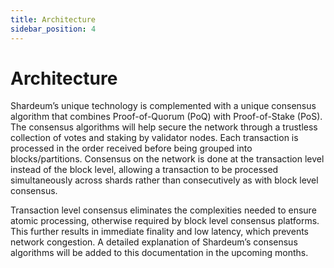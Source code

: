 ```yaml
---
title: Architecture
sidebar_position: 4
---
```


# Architecture

Shardeum’s unique technology is complemented with a unique consensus algorithm that combines Proof-of-Quorum (PoQ) with Proof-of-Stake (PoS). The consensus algorithms will help secure the network through a trustless collection of votes and staking by validator nodes. Each transaction is processed in the order received before being grouped into blocks/partitions. Consensus on the network is done at the transaction level instead of the block level, allowing a transaction to be processed simultaneously across shards rather than consecutively as with block level consensus.

Transaction level consensus eliminates the complexities needed to ensure atomic processing, otherwise required by block level consensus platforms. This further results in immediate finality and low latency, which prevents network congestion. A detailed explanation of Shardeum’s consensus algorithms will be added to this documentation in the upcoming months.
